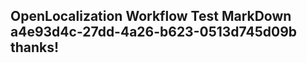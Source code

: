 <properties
ms.topic="hero-topic"
ms.test1="hero-topic"
ms.test2="test"/>


## OpenLocalization Workflow Test MarkDown a4e93d4c-27dd-4a26-b623-0513d745d09b thanks!



<!--HONumber=Aug16_HO5-->


